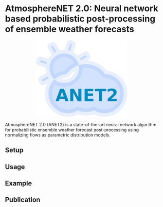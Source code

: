 # AtmosphereNET 2.0: Neural network based probabilistic post-processing of ensemble weather forecasts

<p align="center">
    <img src="images/logo_anet2.png" alt="ANET2 logo" width="300px">
</p>

AtmosphereNET 2.0 (ANET2) is a state-of-the-art neural network algorithm for probabilistic ensemble weather forecast post-processing using normalizing flows as parametric distribution models.

## Setup

## Usage

## Example

## Publication
